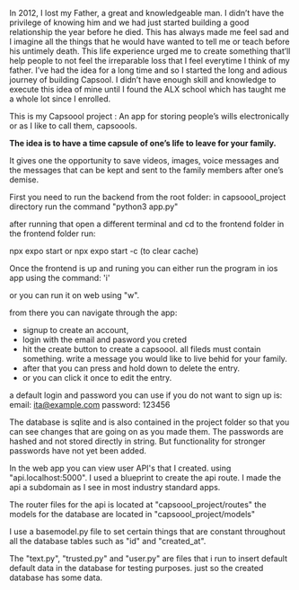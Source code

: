In 2012, I lost my Father, a great  and knowledgeable man. 
I didn’t have the privilege of knowing him and we had just started building a good relationship the year before he died. 
This has always made me feel sad and I imagine all the things that he would have wanted to tell me or teach before his untimely death. 
This life experience urged me to create something that’ll help people to not feel the irreparable loss that I feel everytime I think of my father. 
I’ve had the idea for a long time and so I started the long and adious journey of building Capsool. 
I didn’t have enough skill and knowledge to execute this idea of mine until I found the ALX school which has taught me a whole lot since I enrolled.

This is my Capsoool project : An app for storing people’s wills electronically or as I like to call them, capsoools.

**The idea is to have a time capsule of one’s life to leave for your family.**

It gives one the opportunity to save videos, images, voice messages and the messages that can be kept and sent to the family members after one’s demise.

First you need to run the backend from the root folder:
in capsoool_project directory run the command "python3 app.py"

after running that open a different terminal and cd to the frontend folder
in the frontend folder run:

npx expo start
or
npx expo start -c (to clear cache)

Once the frontend is up and runing you can either run the program in ios app using the command: 'i'

or you can run it on web using "w".

from there you can navigate through the app:
- signup to create an account,
- login with the email and pasword you creted
- hit the create button to create a capsoool. all fileds must contain something. write a message you would like to live behid for your family.
- after that you can press and hold down to delete the entry.
- or you can click it once to edit the entry.

a default login and password you can use if you do not want to sign up is:
email: ita@example.com
password: 123456

The database is sqlite and is also contained in the project folder so that you can see changes that are going on as you made them.
The passwords are hashed and not stored directly in string. But functionality for stronger passwords have not yet been added.

In the web app you can view user API's that I created. using "api.localhost:5000". I used a blueprint to create the api route. I made the api a subdomain as I see in most industry standard apps.

The router files for the api is located at "capsoool_project/routes" the models for the database are located in "capsoool_project/models"

I use a basemodel.py file to set certain things that are constant throughout all the database tables such as "id" and "created_at".

The "text.py", "trusted.py" and "user.py" are files that i run to insert default default data in the database for testing purposes. just so the created database has some data.
